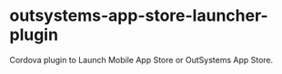 # outsystems-app-store-launcher-plugin
Cordova plugin to Launch Mobile App Store or OutSystems App Store.
